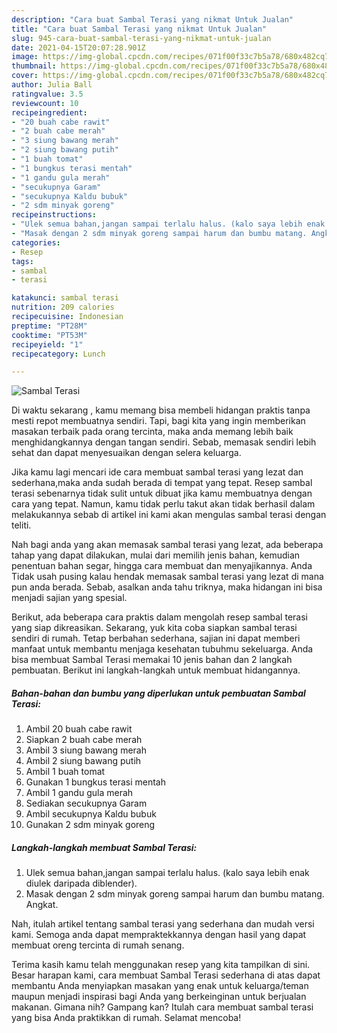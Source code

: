 ```yaml
---
description: "Cara buat Sambal Terasi yang nikmat Untuk Jualan"
title: "Cara buat Sambal Terasi yang nikmat Untuk Jualan"
slug: 945-cara-buat-sambal-terasi-yang-nikmat-untuk-jualan
date: 2021-04-15T20:07:28.901Z
image: https://img-global.cpcdn.com/recipes/071f00f33c7b5a78/680x482cq70/sambal-terasi-foto-resep-utama.jpg
thumbnail: https://img-global.cpcdn.com/recipes/071f00f33c7b5a78/680x482cq70/sambal-terasi-foto-resep-utama.jpg
cover: https://img-global.cpcdn.com/recipes/071f00f33c7b5a78/680x482cq70/sambal-terasi-foto-resep-utama.jpg
author: Julia Ball
ratingvalue: 3.5
reviewcount: 10
recipeingredient:
- "20 buah cabe rawit"
- "2 buah cabe merah"
- "3 siung bawang merah"
- "2 siung bawang putih"
- "1 buah tomat"
- "1 bungkus terasi mentah"
- "1 gandu gula merah"
- "secukupnya Garam"
- "secukupnya Kaldu bubuk"
- "2 sdm minyak goreng"
recipeinstructions:
- "Ulek semua bahan,jangan sampai terlalu halus. (kalo saya lebih enak diulek daripada diblender)."
- "Masak dengan 2 sdm minyak goreng sampai harum dan bumbu matang. Angkat."
categories:
- Resep
tags:
- sambal
- terasi

katakunci: sambal terasi 
nutrition: 209 calories
recipecuisine: Indonesian
preptime: "PT28M"
cooktime: "PT53M"
recipeyield: "1"
recipecategory: Lunch

---
```



![Sambal Terasi](https://img-global.cpcdn.com/recipes/071f00f33c7b5a78/680x482cq70/sambal-terasi-foto-resep-utama.jpg)

Di waktu  sekarang , kamu memang bisa membeli hidangan praktis tanpa mesti repot membuatnya sendiri. Tapi, bagi kita yang ingin memberikan masakan terbaik pada orang tercinta, maka anda memang lebih baik menghidangkannya dengan tangan sendiri. Sebab, memasak sendiri lebih sehat dan dapat menyesuaikan dengan selera keluarga.

Jika kamu lagi mencari ide cara membuat sambal terasi yang lezat dan sederhana,maka anda sudah berada di tempat yang tepat. Resep sambal terasi  sebenarnya tidak sulit untuk dibuat jika kamu membuatnya dengan cara yang tepat. Namun, kamu tidak perlu takut akan tidak berhasil dalam melakukannya 
sebab di artikel ini kami akan mengulas sambal terasi dengan teliti.  



Nah bagi anda yang akan memasak sambal terasi yang lezat, ada beberapa tahap yang dapat dilakukan, mulai dari memilih jenis bahan, kemudian penentuan bahan segar, hingga cara membuat dan menyajikannya. Anda Tidak usah pusing kalau hendak memasak sambal terasi yang lezat di mana pun anda berada. Sebab, asalkan anda  tahu triknya, maka hidangan ini bisa menjadi sajian yang spesial.

Berikut, ada beberapa cara praktis  dalam mengolah resep sambal terasi yang siap dikreasikan. Sekarang, yuk kita coba siapkan sambal terasi sendiri di rumah. Tetap berbahan sederhana, sajian ini dapat memberi manfaat untuk membantu menjaga kesehatan tubuhmu sekeluarga. Anda bisa membuat Sambal Terasi memakai 10 jenis bahan dan 2 langkah pembuatan. Berikut ini langkah-langkah untuk membuat hidangannya.

<!--inarticleads1-->

##### Bahan-bahan dan bumbu yang diperlukan untuk pembuatan Sambal Terasi:

1. Ambil 20 buah cabe rawit
1. Siapkan 2 buah cabe merah
1. Ambil 3 siung bawang merah
1. Ambil 2 siung bawang putih
1. Ambil 1 buah tomat
1. Gunakan 1 bungkus terasi mentah
1. Ambil 1 gandu gula merah
1. Sediakan secukupnya Garam
1. Ambil secukupnya Kaldu bubuk
1. Gunakan 2 sdm minyak goreng




<!--inarticleads2-->

##### Langkah-langkah membuat Sambal Terasi:

1. Ulek semua bahan,jangan sampai terlalu halus. (kalo saya lebih enak diulek daripada diblender).
1. Masak dengan 2 sdm minyak goreng sampai harum dan bumbu matang. Angkat.




Nah, itulah artikel tentang  sambal terasi  yang sederhana dan mudah versi kami. Semoga anda dapat mempraktekkannya dengan hasil yang dapat membuat oreng tercinta di rumah senang. 

Terima kasih kamu telah menggunakan resep yang kita tampilkan di sini. Besar harapan kami, cara membuat  Sambal Terasi sederhana di atas dapat membantu Anda menyiapkan masakan yang enak untuk keluarga/teman maupun menjadi inspirasi bagi Anda yang berkeinginan untuk berjualan makanan. Gimana nih? Gampang kan? Itulah cara membuat sambal terasi yang bisa Anda praktikkan di rumah. Selamat mencoba!

